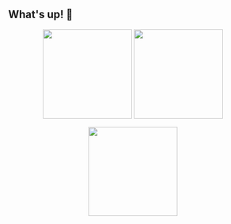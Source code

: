 ## What's up! 👋

<!-- Stats + Streak lado a lado -->
<p align="center">
  <img src="https://github-readme-stats.vercel.app/api?username=LucasGGiachetto&theme=vue-dark&show_icons=true&hide_border=false&count_private=true" height="180" />
  <img src="https://github-readme-streak-stats.herokuapp.com/?user=LucasGGiachetto&theme=vue-dark&hide_border=false" height="180" />
</p>

<!-- Top Languages embaixo -->
<p align="center">
  <img src="https://github-readme-stats.vercel.app/api/top-langs/?username=LucasGGiachetto&theme=vue-dark&hide_border=false&layout=compact" height="180" />
</p>
